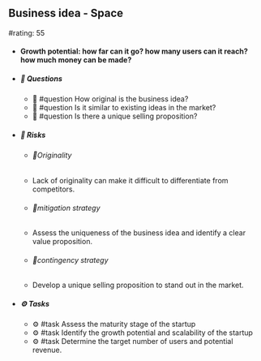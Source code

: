 ## Business idea - Space
#rating: 55
- #### Growth potential: how far can it go? how many users can it reach? how much money can be made?
- ##### 💭 Questions
  - 💭 #question How original is the business idea?
  - 💭 #question Is it similar to existing ideas in the market?
  - 💭 #question Is there a unique selling proposition?
- ##### 🚨 Risks

  - ###### 🚨Originality
  - Lack of originality can make it difficult to differentiate from competitors.
  - ###### 🚨mitigation strategy
  - Assess the uniqueness of the business idea and identify a clear value proposition.
  - ###### 🚨contingency strategy
  - Develop a unique selling proposition to stand out in the market.
- ##### ⚙️ Tasks
  - ⚙️ #task Assess the maturity stage of the startup
  - ⚙️ #task  Identify the growth potential and scalability of the startup
  - ⚙️ #task  Determine the target number of users and potential revenue.


